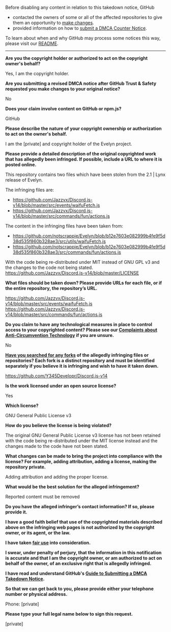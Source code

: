 Before disabling any content in relation to this takedown notice, GitHub
- contacted the owners of some or all of the affected repositories to give them an opportunity to [make changes](https://docs.github.com/en/github/site-policy/dmca-takedown-policy#a-how-does-this-actually-work).
- provided information on how to [submit a DMCA Counter Notice](https://docs.github.com/en/articles/guide-to-submitting-a-dmca-counter-notice).

To learn about when and why GitHub may process some notices this way, please visit our [README](https://github.com/github/dmca/blob/master/README.md#anatomy-of-a-takedown-notice).

---

**Are you the copyright holder or authorized to act on the copyright owner's behalf?**

Yes, I am the copyright holder.

**Are you submitting a revised DMCA notice after GitHub Trust & Safety requested you make changes to your original notice?**

No

**Does your claim involve content on GitHub or npm.js?**

GitHub

**Please describe the nature of your copyright ownership or authorization to act on the owner's behalf.**

I am the [private] and copyright holder of the Evelyn project.

**Please provide a detailed description of the original copyrighted work that has allegedly been infringed. If possible, include a URL to where it is posted online.**

This repository contains two files which have been stolen from the 2.1 | Lynx release of Evelyn.

The infringing files are:  
- https://github.com/Jazzvx/Discord.js-v14/blob/master/src/events/waifuFetch.js  
- https://github.com/Jazzvx/Discord.js-v14/blob/master/src/commands/fun/actions.js

The content in the infringing files have been taken from:  
- https://github.com/notscrappie/Evelyn/blob/b12e7603e082999b4fe9f5d38d535f860b328ae3/src/utils/waifuFetch.js  
- https://github.com/notscrappie/Evelyn/blob/b12e7603e082999b4fe9f5d38d535f860b328ae3/src/commands/fun/actions.js 

With the code being re-distributed under MIT instead of GNU GPL v3 and the changes to the code not being stated.  
https://github.com/Jazzvx/Discord.js-v14/blob/master/LICENSE

**What files should be taken down? Please provide URLs for each file, or if the entire repository, the repository’s URL.**

https://github.com/Jazzvx/Discord.js-v14/blob/master/src/events/waifuFetch.js  
https://github.com/Jazzvx/Discord.js-v14/blob/master/src/commands/fun/actions.js

**Do you claim to have any technological measures in place to control access to your copyrighted content? Please see our <a href="https://docs.github.com/articles/guide-to-submitting-a-dmca-takedown-notice#complaints-about-anti-circumvention-technology">Complaints about Anti-Circumvention Technology</a> if you are unsure.**

No

**<a href="https://docs.github.com/articles/dmca-takedown-policy#b-what-about-forks-or-whats-a-fork">Have you searched for any forks</a> of the allegedly infringing files or repositories? Each fork is a distinct repository and must be identified separately if you believe it is infringing and wish to have it taken down.**

https://github.com/Y345Developr/Discord.js-v14

**Is the work licensed under an open source license?**

Yes

**Which license?**

GNU General Public License v3

**How do you believe the license is being violated?**

The original GNU General Public License v3 license has not been retained with the code being re-distributed under the MIT license instead and the changes made to the code have not been stated.

**What changes can be made to bring the project into compliance with the license? For example, adding attribution, adding a license, making the repository private.**

Adding attribution and adding the proper license.

**What would be the best solution for the alleged infringement?**

Reported content must be removed

**Do you have the alleged infringer’s contact information? If so, please provide it.**

**I have a good faith belief that use of the copyrighted materials described above on the infringing web pages is not authorized by the copyright owner, or its agent, or the law.**

**I have taken <a href="https://www.lumendatabase.org/topics/22">fair use</a> into consideration.**

**I swear, under penalty of perjury, that the information in this notification is accurate and that I am the copyright owner, or am authorized to act on behalf of the owner, of an exclusive right that is allegedly infringed.**

**I have read and understand GitHub's <a href="https://docs.github.com/articles/guide-to-submitting-a-dmca-takedown-notice/">Guide to Submitting a DMCA Takedown Notice</a>.**

**So that we can get back to you, please provide either your telephone number or physical address.**

Phone: [private]

**Please type your full legal name below to sign this request.**

[private]
